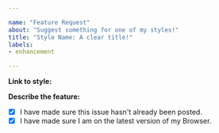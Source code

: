 ```yaml
---

name: "Feature Request"
about: "Suggest something for one of my styles!"
title: "Style Name: A clear title!"
labels:
- enhancement

---
```


**Link to style:**


**Describe the feature:**


- [x] I have made sure this issue hasn't already been posted.
- [x] I have made sure I am on the latest version of my Browser.